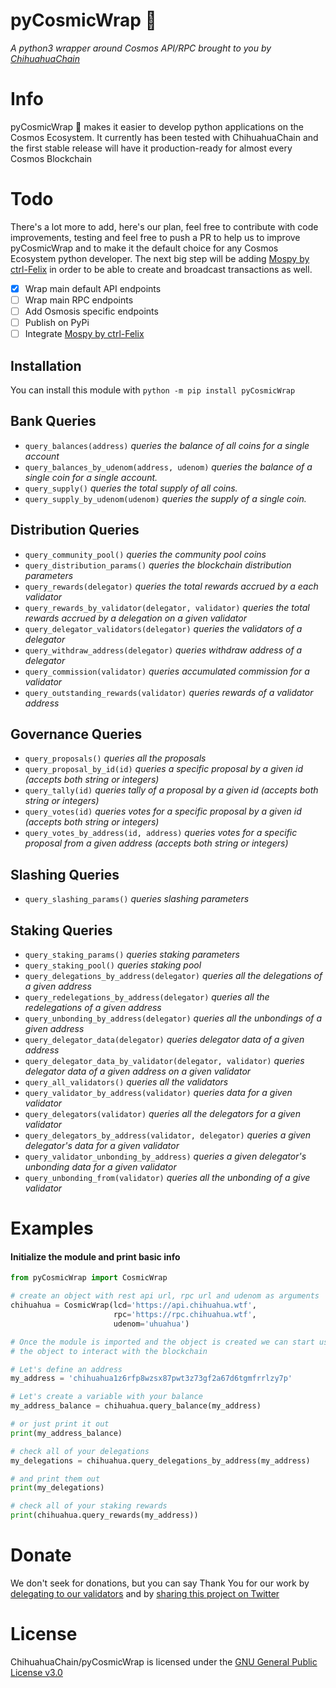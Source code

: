 # pyCosmicWrap 🌯
_A python3 wrapper around Cosmos API/RPC brought to you by [ChihuahuaChain](https://chihuahua.wtf)_

# Info
pyCosmicWrap 🌯 makes it easier to develop python applications on the Cosmos Ecosystem.
It currently has been tested with ChihuahuaChain and the first stable release will have it production-ready for almost every Cosmos Blockchain

# Todo
There's a lot more to add, here's our plan, feel free to contribute with code improvements, testing and feel free to push a PR to help us to improve pyCosmicWrap and to make it the default choice for any Cosmos Ecosystem python developer. The next big step will be adding [Mospy by ctrl-Felix](https://github.com/ctrl-Felix/mospy) in order to be able to create and broadcast transactions as well.

- [x] Wrap main default API endpoints
- [ ] Wrap main RPC endpoints
- [ ] Add Osmosis specific endpoints
- [ ] Publish on PyPi
- [ ] Integrate [Mospy by ctrl-Felix](https://github.com/ctrl-Felix/mospy)

## Installation

You can install this module with
`python -m pip install pyCosmicWrap`


## Bank Queries
- `query_balances(address)` _queries the balance of all coins for a single account_
- `query_balances_by_udenom(address, udenom)` _queries the balance of a single coin for a single account._
- `query_supply()` _queries the total supply of all coins._
- `query_supply_by_udenom(udenom)` _queries the supply of a single coin._

## Distribution Queries
- `query_community_pool()` _queries the community pool coins_
- `query_distribution_params()` _queries the blockchain distribution parameters_
- `query_rewards(delegator)` _queries the total rewards accrued by a each validator_
- `query_rewards_by_validator(delegator, validator)` _queries the total rewards accrued by a delegation on a given validator_
- `query_delegator_validators(delegator)` _queries the validators of a delegator_
- `query_withdraw_address(delegator)` _queries withdraw address of a delegator_
- `query_commission(validator)` _queries accumulated commission for a validator_
- `query_outstanding_rewards(validator)` _queries rewards of a validator address_

## Governance Queries
- `query_proposals()` _queries all the proposals_
- `query_proposal_by_id(id)` _queries a specific proposal by a given id (accepts both string or integers)_
- `query_tally(id)` _queries tally of a proposal by a given id (accepts both string or integers)_
- `query_votes(id)` _queries votes for a specific proposal by a given id (accepts both string or integers)_
- `query_votes_by_address(id, address)` _queries votes for a specific proposal from a given address (accepts both string or integers)_

## Slashing Queries
- `query_slashing_params()` _queries slashing parameters_

## Staking Queries
- `query_staking_params()` _queries staking parameters_
- `query_staking_pool()` _queries staking pool_
- `query_delegations_by_address(delegator)` _queries all the delegations of a given address_
- `query_redelegations_by_address(delegator)` _queries all the redelegations of a given address_
- `query_unbonding_by_address(delegator)` _queries all the unbondings of a given address_
- `query_delegator_data(delegator)` _queries delegator data of a given address_
- `query_delegator_data_by_validator(delegator, validator)` _queries delegator data of a given address on a given validator_
- `query_all_validators()` _queries all the validators_
- `query_validator_by_address(validator)` _queries data for a given validator_
- `query_delegators(validator)` _queries all the delegators for a given validator_
- `query_delegators_by_address(validator, delegator)` _queries a given delegator's data for a given validator_
- `query_validator_unbonding_by_address)` _queries a given delegator's unbonding data for a given validator_
- `query_unbonding_from(validator)` _queries all the unbonding of a give validator_

# Examples

#### Initialize the module and print basic info
```python
from pyCosmicWrap import CosmicWrap

# create an object with rest api url, rpc url and udenom as arguments
chihuahua = CosmicWrap(lcd='https://api.chihuahua.wtf',
                       rpc='https://rpc.chihuahua.wtf',
                       udenom='uhuahua')

# Once the module is imported and the object is created we can start using
# the object to interact with the blockchain

# Let's define an address
my_address = 'chihuahua1z6rfp8wzsx87pwt3z73gf2a67d6tgmfrrlzy7p'

# Let's create a variable with your balance
my_address_balance = chihuahua.query_balance(my_address)

# or just print it out
print(my_address_balance)

# check all of your delegations
my_delegations = chihuahua.query_delegations_by_address(my_address)

# and print them out
print(my_delegations)

# check all of your staking rewards
print(chihuahua.query_rewards(my_address))

```


# Donate
We don't seek for donations, but you can say Thank You for our work by [delegating to our validators](https://delegate.chihuahua.wtf) and by [sharing this project on Twitter](https://twitter.com/intent/tweet?text=Check%20out%20%23pyCosmosWrap%20%F0%9F%8C%AF%20by%20%40ChihuahuaChain%20-%20A%20%23python%20wrapper%20for%20%40cosmos%20on%20https%3A//github.com/ChihuahuaChain/pyCosmicWrap%20%23HUAHUA%20%23Chihuahua%20%23WOOF%0A)

# License
ChihuahuaChain/pyCosmicWrap is licensed under the [GNU General Public License v3.0](https://choosealicense.com/licenses/gpl-3.0/)
